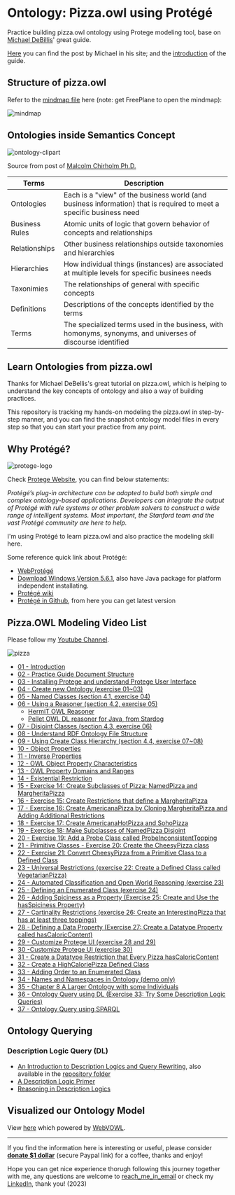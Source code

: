 # Ontology: Pizza.owl using Protégé

Practice building pizza.owl ontology using Protege modeling tool, base on [Michael DeBillis](https://www.linkedin.com/in/michael-debellis-85329/)' great guide.

[Here](https://www.michaeldebellis.com/post/protegetutorialyoutubeplaylist) you can find the post by Michael in his site; and the [introduction](https://www.michaeldebellis.com/post/new-protege-pizza-tutorial) of the guide.

## Structure of pizza.owl

Refer to the [mindmap file](pizza.owl%20tutorial.mm) here (note: get FreePlane to open the mindmap):

![mindmap](img/pizza_tutorial.jpg)

## Ontologies inside Semantics Concept

![ontology-clipart](img/ontology.png)

Source from post of [Malcolm Chirholm Ph.D.](https://www.linkedin.com/in/malcolmchisholm?miniProfileUrn=urn%3Ali%3Afs_miniProfile%3AACoAAALGOX0Byp8PZaGgklIEBK0daX9A9WtjIQM&lipi=urn%3Ali%3Apage%3Ad_flagship3_feed%3BYN15qj%2FISRyjIwyAgQtkjQ%3D%3D)

| Terms          | Description                                                                                                         |
| -------------- | ------------------------------------------------------------------------------------------------------------------- |
| Ontologies     | Each is a "view" of the business world (and business information) that is required to meet a specific business need |
| Business Rules | Atomic units of logic that govern behavior of concepts and relationships                                            |
| Relationships  | Other business relationships outside taxonomies and hierarchies                                                     |
| Hierarchies    | How individual things (instances) are associated at multiple levels for specific businees needs                     |
| Taxonimies     | The relationships of general with specific concepts                                                                 |
| Definitions    | Descriptions of the concepts identified by the terms                                                                |
| Terms          | The specialized terms used in the business, with homonyms, synonyms, and universes of discourse identified          |

## Learn Ontologies from pizza.owl

Thanks for Michael DeBellis's great tutorial on pizza.owl, which is helping to understand the key concepts of ontology and also a way of building practices.

This repository is tracking my hands-on modeling the pizza.owl in step-by-step manner, and you can find the snapshot ontology model files in every step so that you can start your practice from any point.

## Why Protégé?

![protege-logo](img/protege_logo.png)

Check [Protege Website](https://protege.stanford.edu/), you can find below statements:

*Protégé’s plug-in architecture can be adapted to build both simple and complex ontology-based applications. Developers can integrate the output of Protégé with rule systems or other problem solvers to construct a wide range of intelligent systems. Most important, the Stanford team and the vast Protégé community are here to help.*

I'm using Protégé to learn pizza.owl and also practice the modeling skill here.

Some reference quick link about Protégé:

- [WebProtégé](http://webprotege.stanford.edu/)
- [Download Windows Version 5.6.1](https://protege.stanford.edu/software.php), also have Java package for platform independent installating.
- [Protégé wiki](https://protegewiki.stanford.edu/wiki/Main_Page)
- [Protégé in Github](https://github.com/protegeproject), from here you can get latest version

## Pizza.OWL Modeling Video List 

Please follow my [Youtube Channel](https://www.youtube.com/channel/UCTshmTJGpJunOz23vCEhzWg).

![pizza](img/pizza.png)

- [01 - Introduction](https://youtu.be/l0PZhqmTwfM)
- [02 - Practice Guide Document Structure](https://youtu.be/eWx9_zJkiUY)
- [03 - Installing Protege and understand Protege User Interface](https://youtu.be/Q6eq-cWBpfQ)
- [04 - Create new Ontology (exercise 01~03)](https://youtu.be/IMjKcx93ens)
- [05 - Named Classes (section 4.1, exercise 04)](https://youtu.be/QqVrFxaEFrI)
- [06 - Using a Reasoner (section 4.2, exercise 05)](https://youtu.be/TKMW5udKzIM)
  - [HermiT OWL Reasoner](http://www.hermit-reasoner.com/)
  - [Pellet OWL DL reasoner for Java, from Stardog](https://github.com/stardog-union/pellet)
- [07 - Disjoint Classes (section 4.3, exercise 06)](https://youtu.be/g7aoDsS5kSI)
- [08 - Understand RDF Ontology File Structure](https://youtu.be/qjer-vEKMNg)
- [09 - Using Create Class Hierarchy (section 4.4, exercise 07~08)](https://youtu.be/FQdjYQMqfBI)
- [10 - Object Properties](https://youtu.be/4DfR06bI500)
- [11 - Inverse Properties](https://youtu.be/cqQ8uqRjhNQ)
- [12 - OWL Object Property Characteristics](https://youtu.be/bYx0LPxXAk8)
- [13 - OWL Property Domains and Ranges](https://youtu.be/gE_kKvS-R5o)
- [14 - Existential Restriction](https://youtu.be/KG4D5PEhCKE)
- [15 - Exercise 14: Create Subclasses of Pizza: NamedPizza and MargheritaPizza](https://youtu.be/tN5l1JjVVMw)
- [16 - Exercise 15: Create Restrictions that define a MargheritaPizza](https://youtu.be/zpw9knBt8Zw)
- [17 - Exercise 16: Create AmericanaPizza by Cloning MargheritaPizza and Adding Additional Restrictions](https://youtu.be/sBm0Lz0vnP4)
- [18 - Exercise 17: Create AmericanaHotPizza and SohoPizza](https://youtu.be/qISxhDleqf8)
- [19 - Exercise 18: Make Subclasses of NamedPizza Disjoint](https://youtu.be/TZdaSRDWKm8)
- [20 - Exercise 19: Add a Probe Class called ProbeInconsistentTopping](https://youtu.be/Gq3-zWinu1c)
- [21 - Primitive Classes - Exercise 20: Create the CheesyPizza class](https://youtu.be/Bkb7DdBWGNw)
- [22 - Exercise 21: Convert CheesyPizza from a Primitive Class to a Defined Class](https://youtu.be/x5_83xGCrZc)
- [23 - Universal Restrictions (exercise 22: Create a Defined Class called VegetarianPizza)](https://youtu.be/rO195cLbwS4)
- [24 - Automated Classification and Open World Reasoning (exercise 23)](https://youtu.be/s5wx6vQg650)
- [25 - Defining an Enumerated Class (exercise 24)](https://youtu.be/ZNodw2fYxy0)
- [26 - Adding Spiciness as a Property (Exercise 25: Create and Use the hasSpiciness Property)](https://youtu.be/ClmDiKU1VlY)
- [27 - Cartinality Restrictions (exercise 26: Create an InterestingPizza that has at least three toppings)](https://youtu.be/efCHZ0q771A)
- [28 - Defining a Data Property (Exercise 27: Create a Datatype Property called hasCaloricContent)](https://youtu.be/0Y1-SQ_sU9g)
- [29 - Customize Protege UI (exercise 28 and 29)](https://youtu.be/fTrWQE6y3Os)
- [30 -Customize Protege UI (exercise 30)](https://youtu.be/bun_1B5T27M)
- [31 - Create a Datatype Restriction that Every Pizza hasCaloricContent](https://youtu.be/QUGmmfKWdHE)
- [32 - Create a HighCaloriePizza Defined Class](https://youtu.be/fqpcYCD4rRE)
- [33 - Adding Order to an Enumerated Class](https://youtu.be/5m2qRSrUAe8)
- [34 - Names and Namespaces in Ontology (demo only)](https://youtu.be/7PPJPoJCFfE)
- [35 - Chapter 8 A Larger Ontology with some Individuals](https://youtu.be/l-mY5urfE7k)
- [36 - Ontology Query using DL (Exercise 33: Try Some Description Logic Queries)](https://youtu.be/3cwlMMQSPcA)
- [37 - Ontology Query using SPARQL](https://youtu.be/kK5iLNNqZnc)

## Ontology Querying

### Description Logic Query (DL)

- [An Introduction to Description Logics and Query Rewriting](https://www.dcs.bbk.ac.uk/~roman/papers/RW12014.pdf), also available in the [repository folder](ontology_query/DL/RW12014_An%20Introduction%20to%20Description%20Logics%20and%20Query%20Rewriting.pdf)
- [A Description Logic Primer](https://arxiv.org/pdf/1201.4089.pdf)
- [Reasoning in Description Logics](ontology_query/DL/Reasoning%20in%20Description%20Logics.pdf)

## Visualized our Ontology Model

View [here](https://service.tib.eu/webvowl/#iri=https://yasenstar.github.io/protege_pizza/MyPizzaTutorial.rdf) which powered by [WebVOWL](http://vowl.visualdataweb.org/webvowl.html).

---

If you find the information here is interesting or useful, please consider [**donate $1 dollar**](https://paypal.me/zhaoxiaoqi/1) (secure Paypal link) for a coffee, thanks and enjoy!

Hope you can get nice experience thorugh following this journey together with me, any questions are welcome to [reach_me_in_email](mailto:xiaoqizhao@outlook.com?subject=Protege-pizza.owl) or check my [LinkedIn](https://www.linkedin.com/in/xiaoqi-zhao-03715614/), thank you!  (2023)